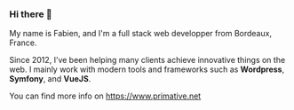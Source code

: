 ### Hi there 👋

My name is Fabien, and I'm a full stack web developper from Bordeaux, France.

Since 2012, I’ve been helping many clients achieve innovative things on the web. I mainly work with modern tools and frameworks such as **Wordpress**, **Symfony**, and **VueJS**.

You can find more info on https://www.primative.net

<!--
**fbnlsr/fbnlsr** is a ✨ _special_ ✨ repository because its `README.md` (this file) appears on your GitHub profile.

Here are some ideas to get you started:

- 🔭 I’m currently working on ...
- 🌱 I’m currently learning ...
- 👯 I’m looking to collaborate on ...
- 🤔 I’m looking for help with ...
- 💬 Ask me about ...
- 📫 How to reach me: ...
- 😄 Pronouns: ...
- ⚡ Fun fact: ...
-->
